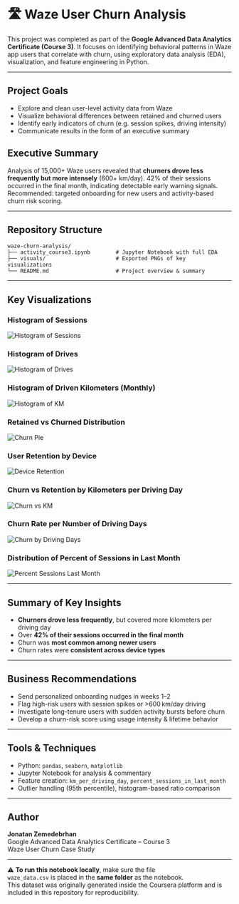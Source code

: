 # 🛣️ Waze User Churn Analysis

This project was completed as part of the **Google Advanced Data Analytics Certificate (Course 3)**. It focuses on identifying behavioral patterns in Waze app users that correlate with churn, using exploratory data analysis (EDA), visualization, and feature engineering in Python.

---

## Project Goals

- Explore and clean user-level activity data from Waze
- Visualize behavioral differences between retained and churned users
- Identify early indicators of churn (e.g. session spikes, driving intensity)
- Communicate results in the form of an executive summary

## Executive Summary
Analysis of 15,000+ Waze users revealed that **churners drove less frequently 
but more intensely** (600+ km/day). 42% of their sessions occurred in the 
final month, indicating detectable early warning signals. Recommended: 
targeted onboarding for new users and activity-based churn risk scoring.

---

## Repository Structure

```
waze-churn-analysis/
├── activity_course3.ipynb        # Jupyter Notebook with full EDA
├── visuals/                      # Exported PNGs of key visualizations
└── README.md                     # Project overview & summary
```

---

## Key Visualizations

### Histogram of Sessions  
![Histogram of Sessions](visuals/hist_sessions.png)

### Histogram of Drives  
![Histogram of Drives](visuals/hist_drives.png)

### Histogram of Driven Kilometers (Monthly)  
![Histogram of KM](visuals/hist_km_monthly.png)

### Retained vs Churned Distribution  
![Churn Pie](visuals/pie_churn_status.png)

### User Retention by Device  
![Device Retention](visuals/bar_retention_device.png)

### Churn vs Retention by Kilometers per Driving Day  
![Churn vs KM](visuals/hist_km_per_day_churn.png)

### Churn Rate per Number of Driving Days  
![Churn by Driving Days](visuals/hist_driving_days_churn.png)

### Distribution of Percent of Sessions in Last Month  
![Percent Sessions Last Month](visuals/hist_percent_sessions_last_month.png)

---

## Summary of Key Insights

- **Churners drove less frequently**, but covered more kilometers per driving day
- Over **42% of their sessions occurred in the final month**
- Churn was **most common among newer users**
- Churn rates were **consistent across device types**

---

## Business Recommendations

- Send personalized onboarding nudges in weeks 1–2
- Flag high-risk users with session spikes or >600 km/day driving
- Investigate long-tenure users with sudden activity bursts before churn
- Develop a churn-risk score using usage intensity & lifetime behavior

---

## Tools & Techniques

- Python: `pandas`, `seaborn`, `matplotlib`
- Jupyter Notebook for analysis & commentary
- Feature creation: `km_per_driving_day`, `percent_sessions_in_last_month`
- Outlier handling (95th percentile), histogram-based ratio comparison

---

## Author

**Jonatan Zemedebrhan**  
Google Advanced Data Analytics Certificate – Course 3  
Waze User Churn Case Study

---

⚠️ **To run this notebook locally**, make sure the file  
`waze_data.csv` is placed in the **same folder** as the notebook.  
This dataset was originally generated inside the Coursera platform and is included in this repository for reproducibility.

